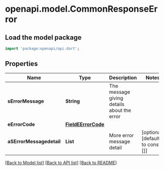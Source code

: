 # openapi.model.CommonResponseError

## Load the model package
```dart
import 'package:openapi/api.dart';
```

## Properties
Name | Type | Description | Notes
------------ | ------------- | ------------- | -------------
**sErrorMessage** | **String** | The message giving details about the error | 
**eErrorCode** | [**FieldEErrorCode**](FieldEErrorCode.md) |  | 
**aSErrorMessagedetail** | **List<String>** | More error message detail | [optional] [default to const []]

[[Back to Model list]](../README.md#documentation-for-models) [[Back to API list]](../README.md#documentation-for-api-endpoints) [[Back to README]](../README.md)


